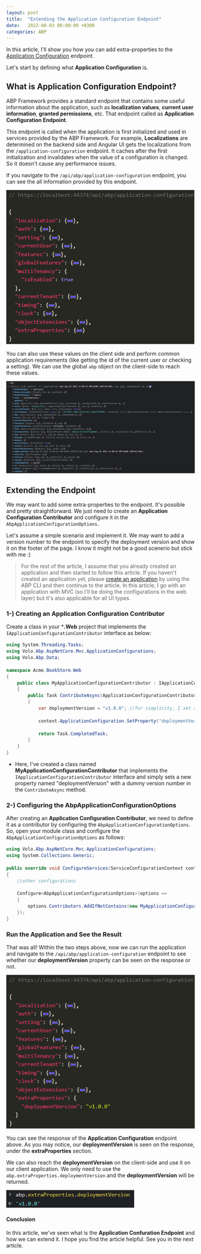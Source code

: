 ```yaml
---
layout: post
title:  "Extending the Application Configuration Endpoint"
date:   2022-08-03 00:00:00 +0300
categories: ABP
---
```


In this article, I'll show you how you can add extra-properties to the [Application Configuration](https://docs.abp.io/en/abp/latest/API/Application-Configuration) endpoint. 

Let's start by defining what **Application Configuration** is.

## What is Application Configuration Endpoint?

ABP Framework provides a standard endpoint that contains some useful information about the application, such as **localization values**, **current user information**, **granted permissions**, etc. That endpoint called as **Application Configuration Endpoint**.

This endpoint is called when the application is first initialized and used in services provided by the ABP Framework. For example, **Localizations** are determined on the backend side and Angular UI gets the localizations from the `/application-configuration` endpoint. It caches after the first initialization and invalidates when the value of a configuration is changed. So it doesn't cause any performance issues.

If you navigate to the `/api/abp/application-configuration` endpoint, you can see the all information provided by this endpoint.

![](/assets/images/application-configuration-article/application-configuration-endpoint.png)

You can also use these values on the client side and perform common application requirements (like getting the id of the current user or checking a setting). We can use the global `abp` object on the client-side to reach these values.

![](/assets/images/application-configuration-article/application-configuration-js.png)

## Extending the Endpoint

We may want to add some extra-properties to the endpoint. It's possible and pretty straightforward. We just need to create an **Application Configuration Contributor** and configure it in the `AbpApplicationConfigurationOptions`.

Let's assume a simple scenario  and implement it. We may want to add a version number to the endpoint to specify the deployment version and show it on the footer of the page. I know it might not be a good scenerio but stick with me :)

> For the rest of the article, I assume that you already created an application and then started to follow this article. If you haven't created an application yet, please [create an application](https://docs.abp.io/en/abp/latest/CLI#new) by using the ABP CLI and then continue to the article. In this article, I go with an application with MVC (so I'll be doing the configurations in the web layer) but it's also applicable for all UI types.

### 1-) Creating an Application Configuration Contributor

Create a class in your ***.Web** project that implements the `IApplicationConfigurationContributor` interface as below:

```csharp
using System.Threading.Tasks;
using Volo.Abp.AspNetCore.Mvc.ApplicationConfigurations;
using Volo.Abp.Data;

namespace Acme.BookStore.Web
{
    public class MyApplicationConfigurationContributor : IApplicationConfigurationContributor
    {
        public Task ContributeAsync(ApplicationConfigurationContributorContext context)
        {
            var deploymentVersion = "v1.0.0"; //for simplicity, I set an random version number

            context.ApplicationConfiguration.SetProperty("deploymentVersion", deploymentVersion);

            return Task.CompletedTask;
        }
    }
}
```

* Here, I've created a class named **MyApplicationConfigurationContributor** that implements the `IApplicationConfigurationContributor` interface and simply sets a new property named "deploymentVersion" with a dummy version number in the `ContributeAsync` method.

### 2-) Configuring the AbpApplicationConfigurationOptions

After creating an **Application Configuration Contributor**, we need to define it as a contributor by configuring the `AbpApplicationConfigurationOptions`. So, open your module class and configure the `AbpApplicationConfigurationOptions` as follows:

```csharp
using Volo.Abp.AspNetCore.Mvc.ApplicationConfigurations;
using System.Collections.Generic;

public override void ConfigureServices(ServiceConfigurationContext context)
{
    //other configurations

    Configure<AbpApplicationConfigurationOptions>(options => 
    {
        options.Contributors.AddIfNotContains(new MyApplicationConfigurationContributor());
    });
}
```

### Run the Application and See the Result

That was all! Within the two steps above, now we can run the application and navigate to the `/api/abp/application-configuration` endpoint to see whether our **deploymentVersion** property can be seen on the response or not.

![](/assets/images/application-configuration-article/deployment-version.png)

You can see the response of the **Application Configuration** endpoint above. As you may notice, our **deploymentVersion** is seen on the response, under the **extraProperties** section. 

We can also reach the **deploymentVersion** on the client-side and use it on our client application. We only need to use the `abp.extraProperties.deploymentVersion` and the **deploymentVersion** will be returned.

![](/assets/images/application-configuration-article/deployment-version-console.png)


#### Conclusion

In this article, we've seen what is the **Application Confuration Endpoint** and how we can extend it. I hope you find the article helpful. See you in the next article.